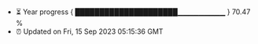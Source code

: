 - ⏳ Year progress { █████████████████████▁▁▁▁▁▁▁▁▁ } 70.47 %
- ⏰ Updated on Fri, 15 Sep 2023 05:15:36 GMT

